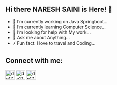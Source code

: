 ## Hi there NARESH SAINI is Here! 👋





- 🔭 I’m currently working on Java Springboot...
- 🌱 I’m currently learning Computer Science...
- 🤔 I’m looking for help with My work...
- 💬 Ask me about Anything...
- ⚡ Fun fact: I love to travel and Coding...



## Connect with me:

[<img align="left" alt="dp1706 | LinkedIn" width="30px" src="https://cdn.jsdelivr.net/npm/simple-icons@v3/icons/linkedin.svg" />]([https://www.linkedin.com/in/dp1706](https://linkedin.com/in/naresh-saini-profile/))
[<img align="left" alt="dp1706 | Instagram" width="30px" src="https://cdn.jsdelivr.net/npm/simple-icons@v3/icons/gmail.svg" />](mailto:naresh.saini2511@gmail.com)
[<img align="left" alt="dp1706 | Instagram" width="30px" src="https://cdn.jsdelivr.net/npm/simple-icons@v3/icons/instagram.svg" />](https://instagram.com/naresh.saini.3?igshid=MjEwN2IyYWYwYw==)
<br />
